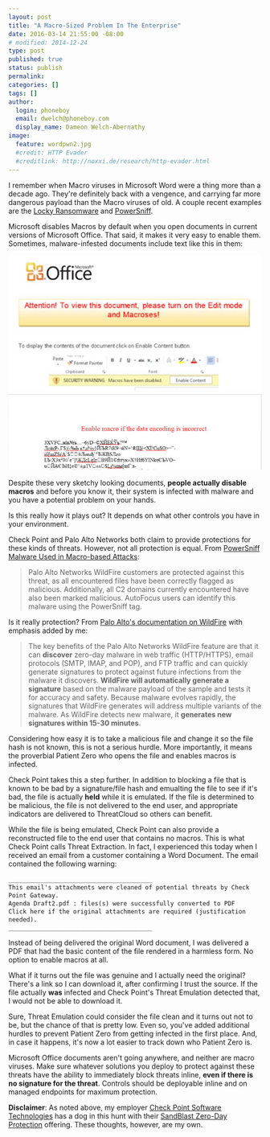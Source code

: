```yaml
---
layout: post
title: "A Macro-Sized Problem In The Enterprise"
date: 2016-03-14 21:55:00 -08:00
# modified: 2014-12-24
type: post
published: true
status: publish
permalink: 
categories: []
tags: []
author:
  login: phoneboy
  email: dwelch@phoneboy.com
  display_name: Dameon Welch-Abernathy
image:
  feature: wordpwn2.jpg
  #credit: HTTP Evader
  #creditlink: http://noxxi.de/research/http-evader.html
---
```

I remember when Macro viruses in Microsoft Word were a thing more than a decade ago. They're definitely back with a vengence, and carrying far more dangerous payload than the Macro viruses of old. A couple recent examples are the [Locky Ransomware](http://blog.checkpoint.com/2016/03/02/locky-ransomware/) and [PowerSniff](http://researchcenter.paloaltonetworks.com/2016/03/powersniff-malware-used-in-macro-based-attacks/).

Microsoft disables Macros by default when you open documents in current versions of Microsoft Office. That said, it makes it very easy to enable them. Sometimes, malware-infested documents include text like this in them:

<center><img src="/images/wordpwn.jpg"></center>
<center><img src="/images/wordpwn2.jpg"></center>

Despite these very sketchy looking documents, **people actually disable macros** and before you know it, their system is infected with malware and you have a potential problem on your hands.

Is this really how it plays out? It depends on what other controls you have in your environment.

Check Point and Palo Alto Networks both claim to provide protections for these kinds of threats. However, not all protection is equal. From [PowerSniff Malware Used in Macro-based Attacks](http://researchcenter.paloaltonetworks.com/2016/03/powersniff-malware-used-in-macro-based-attacks/):

> Palo Alto Networks WildFire customers are protected against this threat, as all encountered files have been correctly flagged as malicious. Additionally, all C2 domains currently encountered have also been marked malicious. AutoFocus users can identify this malware using the PowerSniff tag.

Is it really protection? From [Palo Alto's documentation on WildFire](https://www.paloaltonetworks.com/documentation/70/wildfire/wf_admin/wildfire-overview/wildfire-concepts.html) with emphasis added by me:

> The key benefits of the Palo Alto Networks WildFire feature are that it can **discover** zero-day malware in web traffic (HTTP/HTTPS), email protocols (SMTP, IMAP, and POP), and FTP traffic and can quickly generate signatures to protect against future infections from the malware it discovers. **WildFire will automatically generate a signature** based on the malware payload of the sample and tests it for accuracy and safety. Because malware evolves rapidly, the signatures that WildFire generates will address multiple variants of the malware. As WildFire detects new malware, it **generates new signatures within 15-30 minutes**. 

Considering how easy it is to take a malicious file and change it so the file hash is not known, this is not a serious hurdle. More importantly, it means the proverbial Patient Zero who opens the file and enables macros is infected.

Check Point takes this a step further. In addition to blocking a file that is known to be bad by a signature/file hash and emualting the file to see if it's bad, the file is actually **held** while it is emulated. If the file is determined to be malicious, the file is not delivered to the end user, and appropriate indicators are delivered to ThreatCloud so others can benefit. 

While the file is being emulated, Check Point can also provide a reconstructed file to the end user that contains no macros. This is what Check Point calls Threat Extraction. In fact, I experienced this today when I received an email from a customer containing a Word Document. The email contained the following warning:

    ________________________________________
	This email's attachments were cleaned of potential threats by Check Point Gateway.
    Agenda Draft2.pdf : files(s) were successfully converted to PDF 
    Click here if the original attachments are required (justification needed). 
    ________________________________________

Instead of being delivered the original Word document, I was delivered a PDF that had the basic content of the file rendered in a harmless form. No option to enable macros at all. 

What if it turns out the file was genuine and I actually need the original? There's a link so I can download it, after confirming I trust the source. If the file actually **was** infected and Check Point's Threat Emulation detected that, I would not be able to download it. 

Sure, Threat Emulation could consider the file clean and it turns out not to be, but the chance of that is pretty low. Even so, you've added additional hurdles to prevent Patient Zero from getting infected in the first place. And, in case it happens, it's now a lot easier to track down who Patient Zero is. 

Microsoft Office documents aren't going anywhere, and neither are macro viruses. Make sure whatever solutions you deploy to protect against these threats have the ability to immediately block threats inline, **even if there is no signature for the threat**. Controls should be deployable inline and on managed endpoints for maximum protection.

**Disclaimer**: As noted above, my employer [Check Point Software Technologies](https://www.checkpoint.com) has a dog in this hunt with their [SandBlast Zero-Day Protection](http://www.checkpoint.com/products-solutions/zero-day-protection/index.html) offering. These thoughts, however, are my own. 